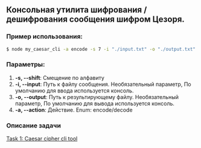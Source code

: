 ## Консольная утилита шифрования / дешифрования сообщения шифром Цезоря.

### Пример использования:
```bash
$ node my_caesar_cli -a encode -s 7 -i "./input.txt" -o "./output.txt"
```

### Параметры:
1.  **-s, --shift**: Смещение по алфавиту
2.  **-i, --input**: Путь к файлу сообщения. Необязательный параметр, По умолчанию для ввода используется консоль.
3.  **-o, --output**: Путь к результирующему файлу. Необязательный параметр, По умолчанию для вывода используется консоль.
4.  **-a, --action**: Действие. Enum: encode/decode

### Описание задачи
[Task 1: Caesar cipher cli tool](https://github.com/rolling-scopes-school/nodejs-course-template/blob/master/TASKS.md#task-1-caesar-cipher-cli-tool)
